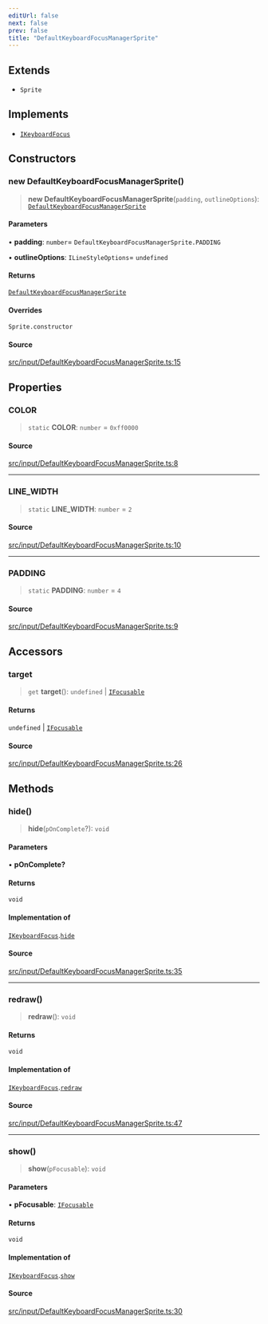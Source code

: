 ```yaml
---
editUrl: false
next: false
prev: false
title: "DefaultKeyboardFocusManagerSprite"
---
```


## Extends

- `Sprite`

## Implements

- [`IKeyboardFocus`](/api/interfaces/ikeyboardfocus/)

## Constructors

### new DefaultKeyboardFocusManagerSprite()

> **new DefaultKeyboardFocusManagerSprite**(`padding`, `outlineOptions`): [`DefaultKeyboardFocusManagerSprite`](/api/classes/defaultkeyboardfocusmanagersprite/)

#### Parameters

• **padding**: `number`= `DefaultKeyboardFocusManagerSprite.PADDING`

• **outlineOptions**: `ILineStyleOptions`= `undefined`

#### Returns

[`DefaultKeyboardFocusManagerSprite`](/api/classes/defaultkeyboardfocusmanagersprite/)

#### Overrides

`Sprite.constructor`

#### Source

[src/input/DefaultKeyboardFocusManagerSprite.ts:15](https://github.com/relishinc/dill-pixel/blob/543438455c9a47928084300159416186c2aa1095/src/input/DefaultKeyboardFocusManagerSprite.ts#L15)

## Properties

### COLOR

> `static` **COLOR**: `number` = `0xff0000`

#### Source

[src/input/DefaultKeyboardFocusManagerSprite.ts:8](https://github.com/relishinc/dill-pixel/blob/543438455c9a47928084300159416186c2aa1095/src/input/DefaultKeyboardFocusManagerSprite.ts#L8)

***

### LINE\_WIDTH

> `static` **LINE\_WIDTH**: `number` = `2`

#### Source

[src/input/DefaultKeyboardFocusManagerSprite.ts:10](https://github.com/relishinc/dill-pixel/blob/543438455c9a47928084300159416186c2aa1095/src/input/DefaultKeyboardFocusManagerSprite.ts#L10)

***

### PADDING

> `static` **PADDING**: `number` = `4`

#### Source

[src/input/DefaultKeyboardFocusManagerSprite.ts:9](https://github.com/relishinc/dill-pixel/blob/543438455c9a47928084300159416186c2aa1095/src/input/DefaultKeyboardFocusManagerSprite.ts#L9)

## Accessors

### target

> `get` **target**(): `undefined` \| [`IFocusable`](/api/interfaces/ifocusable/)

#### Returns

`undefined` \| [`IFocusable`](/api/interfaces/ifocusable/)

#### Source

[src/input/DefaultKeyboardFocusManagerSprite.ts:26](https://github.com/relishinc/dill-pixel/blob/543438455c9a47928084300159416186c2aa1095/src/input/DefaultKeyboardFocusManagerSprite.ts#L26)

## Methods

### hide()

> **hide**(`pOnComplete`?): `void`

#### Parameters

• **pOnComplete?**

#### Returns

`void`

#### Implementation of

[`IKeyboardFocus`](/api/interfaces/ikeyboardfocus/).[`hide`](/api/interfaces/ikeyboardfocus/#hide)

#### Source

[src/input/DefaultKeyboardFocusManagerSprite.ts:35](https://github.com/relishinc/dill-pixel/blob/543438455c9a47928084300159416186c2aa1095/src/input/DefaultKeyboardFocusManagerSprite.ts#L35)

***

### redraw()

> **redraw**(): `void`

#### Returns

`void`

#### Implementation of

[`IKeyboardFocus`](/api/interfaces/ikeyboardfocus/).[`redraw`](/api/interfaces/ikeyboardfocus/#redraw)

#### Source

[src/input/DefaultKeyboardFocusManagerSprite.ts:47](https://github.com/relishinc/dill-pixel/blob/543438455c9a47928084300159416186c2aa1095/src/input/DefaultKeyboardFocusManagerSprite.ts#L47)

***

### show()

> **show**(`pFocusable`): `void`

#### Parameters

• **pFocusable**: [`IFocusable`](/api/interfaces/ifocusable/)

#### Returns

`void`

#### Implementation of

[`IKeyboardFocus`](/api/interfaces/ikeyboardfocus/).[`show`](/api/interfaces/ikeyboardfocus/#show)

#### Source

[src/input/DefaultKeyboardFocusManagerSprite.ts:30](https://github.com/relishinc/dill-pixel/blob/543438455c9a47928084300159416186c2aa1095/src/input/DefaultKeyboardFocusManagerSprite.ts#L30)

